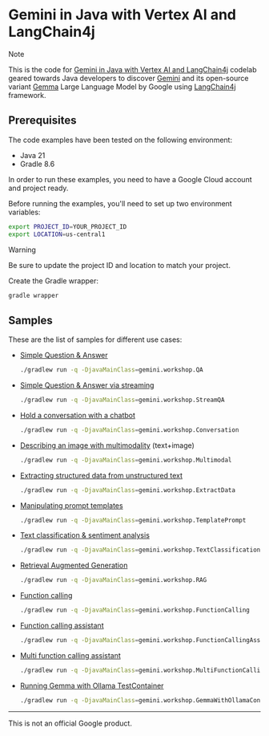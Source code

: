# Gemini in Java with Vertex AI and LangChain4j

> [!NOTE]
> This is the code for [Gemini in Java with Vertex AI and LangChain4j](https://codelabs.developers.google.com/codelabs/gemini-java-developers)
> codelab geared towards Java developers to discover [Gemini](https://deepmind.google/technologies/gemini/) 
> and its open-source variant [Gemma](https://ai.google.dev/gemma) Large Language Model by Google using [LangChain4j](https://docs.langchain4j.dev/) 
> framework. 

## Prerequisites

The code examples have been tested on the following environment:

* Java 21
* Gradle 8.6

In order to run these examples, you need to have a Google Cloud account and project ready.

Before running the examples, you'll need to set up two environment variables:

```bash
export PROJECT_ID=YOUR_PROJECT_ID
export LOCATION=us-central1
```

> [!WARNING]
> Be sure to update the project ID and location to match your project.

Create the Gradle wrapper:

```bash
gradle wrapper
```

## Samples

These are the list of samples for different use cases:

* [Simple Question & Answer](app/src/main/java/gemini/workshop/QA.java)
    ```bash
    ./gradlew run -q -DjavaMainClass=gemini.workshop.QA
    ```
* [Simple Question & Answer via streaming](app/src/main/java/gemini/workshop/QA_Streaming.java)
  ```bash
  ./gradlew run -q -DjavaMainClass=gemini.workshop.StreamQA
  ```
* [Hold a conversation with a chatbot](app/src/main/java/gemini/workshop/Conversation.java)
  ```bash
  ./gradlew run -q -DjavaMainClass=gemini.workshop.Conversation
  ```
* [Describing an image with multimodality](app/src/main/java/gemini/workshop/Multimodal.java) (text+image)
  ```bash
  ./gradlew run -q -DjavaMainClass=gemini.workshop.Multimodal
  ```
* [Extracting structured data from unstructured text](app/src/main/java/gemini/workshop/ExtractData.java)
  ```bash
  ./gradlew run -q -DjavaMainClass=gemini.workshop.ExtractData
  ```
* [Manipulating prompt templates](app/src/main/java/gemini/workshop/PromptTemplate.java)
  ```bash
  ./gradlew run -q -DjavaMainClass=gemini.workshop.TemplatePrompt
  ```
* [Text classification & sentiment analysis](app/src/main/java/gemini/workshop/TextClassification.java)
  ```bash
  ./gradlew run -q -DjavaMainClass=gemini.workshop.TextClassification
  ```
* [Retrieval Augmented Generation](app/src/main/java/gemini/workshop/RAG.java)
  ```bash
  ./gradlew run -q -DjavaMainClass=gemini.workshop.RAG
  ```
* [Function calling](app/src/main/java/gemini/workshop/FunctionCalling.java)
  ```bash
  ./gradlew run -q -DjavaMainClass=gemini.workshop.FunctionCalling
  ```
* [Function calling assistant](app/src/main/java/gemini/workshop/FunctionCallingAssistant.java)
  ```bash
  ./gradlew run -q -DjavaMainClass=gemini.workshop.FunctionCallingAssistant
  ```
* [Multi function calling assistant](app/src/main/java/gemini/workshop/MultiFunctionCallingAssistant.java)
  ```bash
  ./gradlew run -q -DjavaMainClass=gemini.workshop.MultiFunctionCallingAssistant
  ```
* [Running Gemma with Ollama TestContainer](app/src/main/java/gemini/workshop/GemmaWithOllamaContainer.java)
  ```bash
  ./gradlew run -q -DjavaMainClass=gemini.workshop.GemmaWithOllamaContainer
  ```

---
This is not an official Google product.

